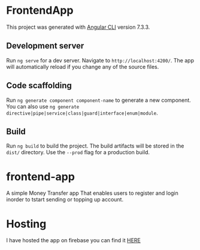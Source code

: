 
# FrontendApp

This project was generated with [Angular CLI](https://github.com/angular/angular-cli) version 7.3.3.

## Development server

Run `ng serve` for a dev server. Navigate to `http://localhost:4200/`. The app will automatically reload if you change any of the source files.

## Code scaffolding

Run `ng generate component component-name` to generate a new component. You can also use `ng generate directive|pipe|service|class|guard|interface|enum|module`.

## Build

Run `ng build` to build the project. The build artifacts will be stored in the `dist/` directory. Use the `--prod` flag for a production build.

# frontend-app
A simple Money Transfer app That enables users to register and login inorder to tstart sending or topping up account.

# Hosting
I have hosted the app on firebase you can find it [HERE](https://fir-project-5e03d.firebaseapp.com/)
